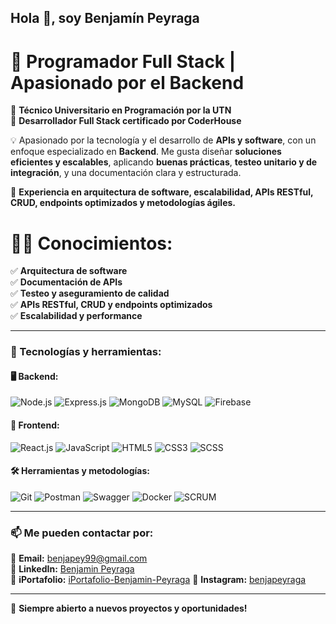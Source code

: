 ## Hola 👋, soy Benjamín Peyraga  

# 🚀 Programador Full Stack | Apasionado por el Backend  

📝 **Técnico Universitario en Programación por la UTN**  
📝 **Desarrollador Full Stack certificado por CoderHouse**  

💡 Apasionado por la tecnología y el desarrollo de **APIs y software**, con un enfoque especializado en **Backend**. Me gusta diseñar **soluciones eficientes y escalables**, aplicando **buenas prácticas**, **testeo unitario y de integración**, y una documentación clara y estructurada.  

📌 **Experiencia en arquitectura de software, escalabilidad, APIs RESTful, CRUD, endpoints optimizados y metodologías ágiles.**  

# 👨‍💻 **Conocimientos:**  
✅ **Arquitectura de software**  
✅ **Documentación de APIs**  
✅ **Testeo y aseguramiento de calidad**  
✅ **APIs RESTful, CRUD y endpoints optimizados**  
✅ **Escalabilidad y performance**  

---

### 🔨 Tecnologías y herramientas:

#### 🖥️ Backend:  
![Node.js](https://img.shields.io/badge/Node.js-339933?style=for-the-badge&logo=nodedotjs&logoColor=white)  ![Express.js](https://img.shields.io/badge/Express.js-000000?style=for-the-badge&logo=express&logoColor=white)  ![MongoDB](https://img.shields.io/badge/MongoDB-47A248?style=for-the-badge&logo=mongodb&logoColor=white) ![MySQL](https://img.shields.io/badge/MySQL-4479A1?style=for-the-badge&logo=mysql&logoColor=white)  ![Firebase](https://img.shields.io/badge/Firebase-FFCA28?style=for-the-badge&logo=firebase&logoColor=white)



#### 🎨 Frontend:  
![React.js](https://img.shields.io/badge/React-61DAFB?style=for-the-badge&logo=react&logoColor=black)  ![JavaScript](https://img.shields.io/badge/JavaScript-F7DF1E?style=for-the-badge&logo=javascript&logoColor=black) ![HTML5](https://img.shields.io/badge/HTML5-E34F26?style=for-the-badge&logo=html5&logoColor=white)  ![CSS3](https://img.shields.io/badge/CSS3-1572B6?style=for-the-badge&logo=css3&logoColor=white)  ![SCSS](https://img.shields.io/badge/SCSS-CC6699?style=for-the-badge&logo=sass&logoColor=white)  
   

#### 🛠️ Herramientas y metodologías:  
![Git](https://img.shields.io/badge/Git-F05032?style=for-the-badge&logo=git&logoColor=white)  ![Postman](https://img.shields.io/badge/Postman-FF6C37?style=for-the-badge&logo=postman&logoColor=white)  ![Swagger](https://img.shields.io/badge/Swagger-85EA2D?style=for-the-badge&logo=swagger&logoColor=black)  ![Docker](https://img.shields.io/badge/Docker-2496ED?style=for-the-badge&logo=docker&logoColor=white) ![SCRUM](https://img.shields.io/badge/SCRUM-00A99D?style=for-the-badge&logo=scrumalliance&logoColor=white)  


---

### 📫 Me pueden contactar por:  
📧 **Email:** benjapey99@gmail.com  
💼 **LinkedIn:** [Benjamin Peyraga](https://www.linkedin.com/in/benjamin-peyraga-53812a163/)  
💼 **iPortafolio:** [iPortafolio-Benjamin-Peyraga](https://ragepay.github.io/iPortafolio-Benjamin-Peyraga/)
🐙 **Instagram:** [benjapeyraga](https://www.instagram.com/benjapeyraga/) 

---

🚀 **Siempre abierto a nuevos proyectos y oportunidades!**  

